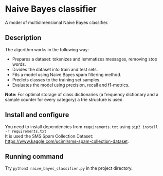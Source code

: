 # Naive Bayes classifier
A model of multidimensional Naive Bayes classifier.

## Description
The algorithm works in the following way:
- Prepares a dataset: tokenizes and lemmatizes messages, removing stop words. 
- Divides the dataset into train and test sets.
- Fits a model using Naive Bayes spam filtering method.
- Predicts classes to the training set samples.
- Evaluates the model using precision, recall and f1-metrics. 

**Note:** 
For optimal storage of class dictionaries (a frequency dictionary and a sample counter for every category) a trie structure is used.

## Install and configure
You need to install dependencies from `requirements.txt` using
`pip3 install -r requirements.txt`  
It is used the SMS Spam Collection Dataset: https://www.kaggle.com/uciml/sms-spam-collection-dataset.

## Running command
Try `python3 naive_bayes_classifier.py` in the project directory.
